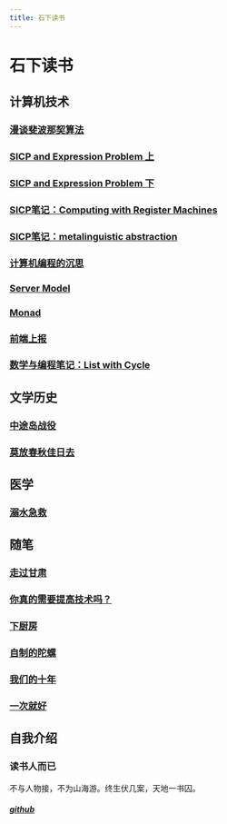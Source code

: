 ```yaml
---
title: 石下读书
---
```


# 石下读书

## 计算机技术

### [漫谈斐波那契算法](./computer_programs/Fibonacci.md)

### [SICP and Expression Problem 上](./computer_programs/PL/SICP_and_expression_problem_0.md)

### [SICP and Expression Problem 下](./computer_programs/PL/SICP_and_expression_problem_1.md)

### [SICP笔记：Computing with Register Machines](./computer_programs/PL/Computing_with_Register_Machines.md)

### [SICP笔记：metalinguistic abstraction](./computer_programs/PL/metalinguistic_abstraction.md)

### [计算机编程的沉思](./computer_programs/meditation_of_computer_programs.md)

### [Server Model](./computer_programs/server_model.md)

### [Monad](./computer_programs/monad.md)

### [前端上报](./computer_programs/analytics.md)

### [数学与编程笔记：List with Cycle](./computer_programs/list_with_cycle.md)


## 文学历史

### [中途岛战役](./history/Midway_Island.md)

### [莫放春秋佳日去](./history/teacher.md)

## 医学

### [溺水急救](./medicine/drown.md)

## 随笔

### [走过甘肃](./essay/Gansu_Province_and_2019/走过甘肃.md)

### [你真的需要提高技术吗？](./essay/badminton_technique.md)

### [下厨房](./essay/cooking.md)

### [自制的陀螺](./essay/gyro.md)

### [我们的十年](./essay/junior_high_school_ten_years.md)

### [一次就好](./essay/single_step.md)

## 自我介绍

### 读书人而已

不与人物接，不为山海游。终生伏几案，天地一书囚。

##### [github](https://github.com/hiddaorear)
